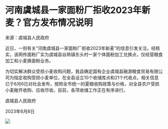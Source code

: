 

# 河南虞城县一家面粉厂拒收2023年新麦？官方发布情况说明

来源：虞城县人民政府

近日，一则有关“河南虞城县一家面粉厂拒收2023年新麦”的信息引发关注。经核实，该网传面粉厂实为虞城县谷熟镇东头村一家个体面粉加工兑换点，仅经营粮食加工和小麦换面粉业务。

为切实解决群众受损小麦收购问题，我县确定国有企业虞城县融源粮食贸易有限公司为指定收购受损小麦单位，在全县设立10个收储库点和21个代收点，相关信息已于6月6日对社会发布，按照全市统一的夏粮收购政策与价格，对全县农户受损小麦敞开收购、应收尽收。目前，各项收储工作正在有序进行。

虞城县人民政府

2023年6月8日

![](https://inews.gtimg.com/om_bt/ORlv2LlvjmGmMDH6DJbIDkqrmSmEPVnw2-mPMqoveoXCoAA/1000)

